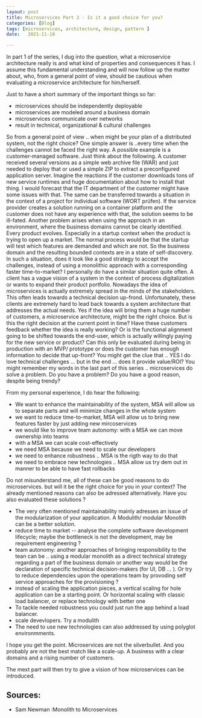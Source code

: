 ```yaml
---
layout: post
title: Microservices Part 2 - Is it a good choice for you?
categories: [Blog]
tags: [microservices, architecture, design, pattern ]
date:   2021-11-10

---
```

In part 1 of the series, I dug into the question, what a microservice architecture really is and what kind of properties and consequences it has. I assume this fundamental understanding and will now follow up the matter about, who, from a general point of view, should be cautious when evaluating a microservice architecture for him/herself.

Just to have a short summary of the important things so far: 

+ microservices should be independently deployable
+ microservices are modeled around a business domain
+ microservices communicate over networks
+ result in technical, organizational & cultural challenges

So from a general point of view .. when might be your plan of a distributed system, not the right choice? One simple answer is ..every time when the challenges cannot be faced the right way. A possible example is a customer-managed software. Just think about the following. A customer received several versions as a simple web archive file (WAR) and just needed to deploy that or used a simple ZIP to extract a preconfigured application server. Imagine the reactions if the customer downloads tons of new service runtimes and huge documentation about how to install that thing. I would forecast that the IT department of the customer might have some issues with that. The same can be transferred towards a situation in the context of a project for individual software (WORT prüfen). If the service provider creates a solution running on a container platform and the customer does not have any experience with that, the solution seems to be ill-fated. Another problem arises when using the approach in an environment, where the business domains cannot be clearly identified. Every product evolves. Especially in a startup context when the product is trying to open up a market. The normal process would be that the startup will test which features are demanded and which are not. So the business domain and the resulting bounded contexts are in a state of self-discovery. In such a situation, does it look like a good strategy to accept the challenges, instead of using a monolithic approach with a corresponding faster time-to-market? I personally do have a similar situation quite often. A client has a vague vision of a system in the context of process digitalization or wants to expand their product portfolio. Nowadays the idea of microservices is actually extremely spread in the minds of the stakeholders. This often leads towards a technical decision up-frond. Unfortunately, these clients are extremely hard to lead back towards a system architecture that addresses the actual needs. Yes if the idea will bring them a huge number of customers, a microservice architecture, might be the right choice. But is this the right decision at the current point in time? Have these customers feedback whether the idea is really working? Or is the functional alignment going to be shifted towards the end-user, which is actually willingly paying for the new service or product? Can this only be evaluated during being in production with an MVP/ prototype or does the customer has enough information to decide that up-front? You might get the clue that .. YES I do love technical challenges ... but in the end ... does it provide value/ROI?
You might remember my words in the last part of this series .. microservices do solve a problem. Do you have a problem? Do you have a good reason, despite being trendy?

From my personal experience, I do hear the following:

+ We want to enhance the maintainability of the system, MSA will allow us to separate parts and will minimize changes in the whole system
+ we want to reduce time-to-market, MSA will allow us to bring new features faster by just adding new mircoservices
+ we would like to improve team autonomy: with a MSA we can move ownership into teams
+ with a MSA we can scale cost-effectively
+ we need MSA because we need to scale our developers
+ we need to enhance robustness .. MSA is the rigth way to do that
+ we need to embrace new technologies .. MSA allow us  try dem out in manner to be able to have fast rollbacks

Do not misunderstand me, all of these can be good reasons to do microservices. but will it be the right choice for you in your context? 
The already mentioned reasons can also be adressed alternatively. Have you also evaluated these solutions ? 

* The very often mentioned maintainability mainly adresses an issue of the modularization of your application. A Modulith/ modular Monolith can be a better solution.
* reduce time to market -- analyse the complete software development lifecycle; maybe the bottleneck is not the development, may be requirement engineering ?  
* team autonomy: another approaches of bringing responsibility to the tean can be .. using a modular monolith as a direct technical strategy regarding a part of the business domain or another way would be the declaration of specific technical decision-makers (for UI, DB ... ). Or try to reduce dependencies upon the operations team by provoding self service approaches for the provisioning ? 
* instead of scaling the application pieces, a vertical scaling for hole application can be a starting point. Or horizontal scaling with classic load balancer, or replace technology with better one
* To tackle needed robustness  you could just run the app behind a load balancer. 
* scale devevlopers. Try a modulith
* The need to use new technologies can also addressed by using polyglot environmments.


I hope you get the point. Microservices are not the silverbullet. And you probably are not the best match like a scale-up. A business with a clear domains and a rising number of customers.

The mext part will then try to give a vision of how  microservices can be introduced. 


## Sources: 

* Sam Newman :Monolith to Microservices
 

